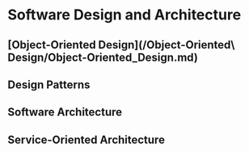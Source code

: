 # Software Design and Architecture

## [Object-Oriented Design](/Object-Oriented\ Design/Object-Oriented_Design.md)

## Design Patterns

## Software Architecture

## Service-Oriented Architecture
